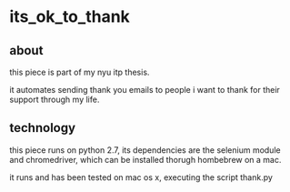 # its_ok_to_thank

## about

this piece is part of my nyu itp thesis.

it automates sending thank you emails to people i want to thank for their support through my life.

## technology

this piece runs on python 2.7, its dependencies are the selenium module and chromedriver, which can be installed thorugh hombebrew on a mac.

it runs and has been tested on mac os x, executing the script thank.py
